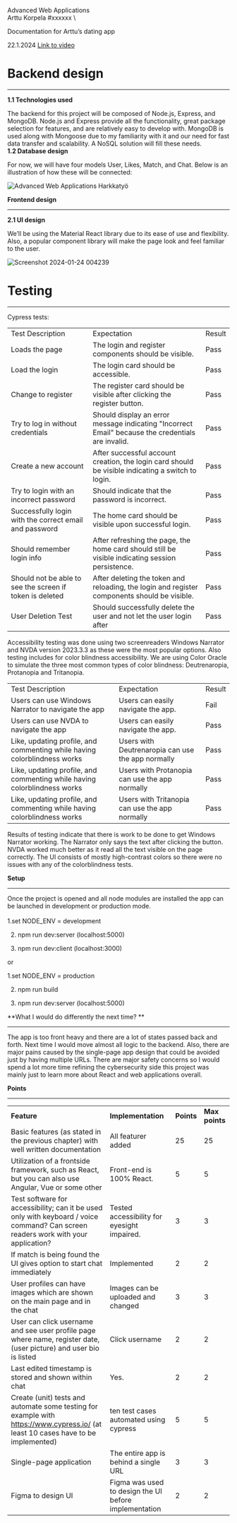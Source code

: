 

Advanced Web Applications \
Arttu Korpela #xxxxxx \

Documentation for Arttu’s dating app

22.1.2024
[Link to video](https://lut-my.sharepoint.com/:v:/g/personal/arttu_korpela_student_lut_fi/EaYdiwW44dxOgXN0owite88Bd4JFI7uIsWvfRBh_qCmYvA?e=yMJwt4)

# **Backend design**


---

**1.1 Technologies used**

The backend for this project will be composed of Node.js, Express, and MongoDB. Node.js and Express provide all the functionality, great package selection for features, and are relatively easy to develop with. MongoDB is used along with Mongoose due to my familiarity with it and our need for fast data transfer and scalability. A NoSQL solution will fill these needs. \
**1.2 Database design**

For now, we will have four models User, Likes, Match, and Chat. Below is an illustration of how these will be connected:

![Advanced Web Applications Harkkatyö](https://github.com/ArttuKorpela/AWA_PROJECT/assets/122992707/6044b5a2-dc9c-49fc-9a19-8e857e81033a)



**Frontend design**

---


**2.1 UI design**

We’ll be using the Material React library due to its ease of use and flexibility. Also, a popular component library will make the page look and feel familiar to the user. 


![Screenshot 2024-01-24 004239](https://github.com/ArttuKorpela/AWA_PROJECT/assets/122992707/b201dc9a-47c0-40e9-bb57-53a530af2f9c)


# **Testing**


---

Cypress tests:


<table>
  <tr>
   <td>Test Description
   </td>
   <td>Expectation
   </td>
   <td>Result
   </td>
  </tr>
  <tr>
   <td>Loads the page
   </td>
   <td>The login and register components should be visible.
   </td>
   <td>Pass
   </td>
  </tr>
  <tr>
   <td>Load the login
   </td>
   <td>The login card should be accessible.
   </td>
   <td>Pass
   </td>
  </tr>
  <tr>
   <td>Change to register
   </td>
   <td>The register card should be visible after clicking the register button.
   </td>
   <td>Pass
   </td>
  </tr>
  <tr>
   <td>Try to log in without credentials
   </td>
   <td>Should display an error message indicating "Incorrect Email" because the credentials are invalid.
   </td>
   <td>Pass
   </td>
  </tr>
  <tr>
   <td>Create a new account
   </td>
   <td>After successful account creation, the login card should be visible indicating a switch to login.
   </td>
   <td>Pass
   </td>
  </tr>
  <tr>
   <td>Try to login with an incorrect password
   </td>
   <td>Should indicate that the password is incorrect.
   </td>
   <td>Pass
   </td>
  </tr>
  <tr>
   <td>Successfully login with the correct email and password
   </td>
   <td>The home card should be visible upon successful login.
   </td>
   <td>Pass
   </td>
  </tr>
  <tr>
   <td>Should remember login info
   </td>
   <td>After refreshing the page, the home card should still be visible indicating session persistence.
   </td>
   <td>Pass
   </td>
  </tr>
  <tr>
   <td>Should not be able to see the screen if token is deleted
   </td>
   <td>After deleting the token and reloading, the login and register components should be visible.
   </td>
   <td>Pass
   </td>
  </tr>
  <tr>
   <td>User Deletion Test
   </td>
   <td>Should successfully delete the user and not let the user login after
   </td>
   <td>Pass
   </td>
  </tr>
</table>


Accessibility testing was done using two screenreaders Windows Narrator and NVDA version 2023.3.3 as these were the most popular options. Also testing includes for color blindness accessibility. We are using Color Oracle to simulate the three most common types of color blindness: Deutrenaropia, Protanopia and Tritanopia.


<table>
  <tr>
   <td>Test Description
   </td>
   <td>Expectation
   </td>
   <td>Result
   </td>
  </tr>
  <tr>
   <td>Users can use Windows Narrator to navigate the app
   </td>
   <td>Users can easily navigate the app.
   </td>
   <td>Fail
   </td>
  </tr>
  <tr>
   <td>Users can use NVDA to navigate the app
   </td>
   <td>Users can easily navigate the app.
   </td>
   <td>Pass
   </td>
  </tr>
  <tr>
   <td>Like, updating profile, and commenting while having colorblindness works
   </td>
   <td>Users with Deutrenaropia can use the app normally
   </td>
   <td>Pass
   </td>
  </tr>
  <tr>
   <td>Like, updating profile, and commenting while having colorblindness works
   </td>
   <td>Users with Protanopia can use the app normally
   </td>
   <td>Pass
   </td>
  </tr>
  <tr>
   <td>Like, updating profile, and commenting while having colorblindness works
   </td>
   <td>Users with Tritanopia can use the app normally
   </td>
   <td>Pass
   </td>
  </tr>
</table>


Results of testing indicate that there is work to be done to get Windows Narrator working. The Narrator only says the text after clicking the button. NVDA worked much better as it read all the text visible on the page correctly. The UI consists of mostly high-contrast colors so there were no issues with any of the colorblindness tests.

**Setup**

---


Once the project is opened and all node modules are installed the app can be launched in development or production mode.  \
 \
1.set  NODE_ENV = development

2. npm run dev:server (localhost:5000)

3.  npm run dev:client (localhost:3000)

or 

1.set  NODE_ENV = production

2. npm run build

3.  npm run dev:server (localhost:5000)

**What I would do differently the next time? **

---


The app is too front heavy and there are a lot of states passed back and forth. Next time I would move almost all logic to the backend. Also, there are major pains caused by the single-page app design that could be avoided just by having multiple URLs. There are major safety concerns so I would spend a lot more time refining the cybersecurity side this project was mainly just to learn more about React and web applications overall.

**Points**

---



<table>
  <tr>
   <td><strong>Feature</strong>
   </td>
   <td><strong>Implementation</strong>
   </td>
   <td><strong>Points</strong>
   </td>
   <td><strong>Max points</strong>
   </td>
  </tr>
  <tr>
   <td>Basic features (as stated in the previous chapter)  with well written documentation
   </td>
   <td>All featurer added
   </td>
   <td>25
   </td>
   <td>25
   </td>
  </tr>
  <tr>
   <td>Utilization of a frontside framework, such as React, but you can also use Angular, Vue or some other
   </td>
   <td>Front-end is 100% React.
   </td>
   <td>5
   </td>
   <td>5
   </td>
  </tr>
  <tr>
   <td>Test software for accessibility; can it be used only with keyboard / voice command? Can screen readers work with your application?
   </td>
   <td>Tested accessibility for eyesight impaired.
   </td>
   <td>3
   </td>
   <td>3
   </td>
  </tr>
  <tr>
   <td>If match is being found the UI gives option to start chat immediately
   </td>
   <td>Implemented
   </td>
   <td>2
   </td>
   <td>2
   </td>
  </tr>
  <tr>
   <td>User profiles can have images which are shown on the main page and in the chat
   </td>
   <td>Images can be uploaded and changed
   </td>
   <td>3
   </td>
   <td>3
   </td>
  </tr>
  <tr>
   <td>User can click username and see user profile page where name, register date, (user picture) and user bio is listed
   </td>
   <td>Click username
   </td>
   <td>2
   </td>
   <td>2
   </td>
  </tr>
  <tr>
   <td>Last edited timestamp is stored and shown within chat
   </td>
   <td>Yes.
   </td>
   <td>2
   </td>
   <td>2
   </td>
  </tr>
  <tr>
   <td>Create (unit) tests and automate some testing for example with <a href="https://www.cypress.io/">https://www.cypress.io/</a> (at least 10 cases have to be implemented)
   </td>
   <td>ten test cases automated using cypress
   </td>
   <td>5
   </td>
   <td>5
   </td>
  </tr>
  <tr>
   <td>Single-page application
   </td>
   <td>The entire app is behind a single URL
   </td>
   <td>3
   </td>
   <td>3
   </td>
  </tr>
  <tr>
   <td>Figma to design UI
   </td>
   <td>Figma was used to design the UI before implementation
   </td>
   <td>2
   </td>
   <td>2
   </td>
  </tr>
</table>
